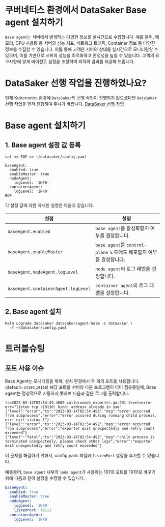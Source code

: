 # 쿠버네티스 환경에서 DataSaker Base agent 설치하기

`Base agent`는 서버에서 발생하는 다양한 정보를 실시간으로 수집합니다.
예를 들어, 메모리, CPU 사용량 등 서버의 성능 지표, 네트워크 트래픽, Container 정보 등 다양한 정보를 수집할 수 있습니다.
이를 통해 고객은 서버의 상태를 실시간으로 모니터링할 수 있으며, 이를 기반으로 서버의 성능을 최적화하고 안정성을 높일 수 있습니다.
고객의 요구사항에 맞게 에이전트 설정을 조정하여 최적의 결과를 제공해 드립니다.

# DataSaker 선행 작업을 진행하였나요?
현재 Kubernetes 환경에 `DataSaker`의 선행 작업이 진행되지 않으셨다면 `DataSaker` 선행 작업을 먼저 진행하여 주시기 바랍니다. [DataSaker 선행 작업](${PREPARATION_MANUAL_KR})

# Base agent 설치하기
## 1. Base agent 설정 값 등록

```shell
cat << EOF >> ~/datasaker/config.yaml

baseAgent:
  enabled: true
  enableMaster: true
  nodeAgent:
    logLevel: 'INFO'
  containerAgent:
    logLevel: 'INFO'
EOF
```

각 설정 값에 대한 자세한 설명은 다음과 같습니다.

| 설정                                  | 설명                                                 |
|-------------------------------------|----------------------------------------------------|
| `baseAgent.enabled`                 | `base agent`를 활성화할지 여부를 결정합니다.                     |
| `baseAgent.enableMaster`            | `base agent`를 `control-plane` 노드에도 배포할지 여부를 결정합니다. |
| `baseAgent.nodeAgent.logLevel`      | `node agent`의 로그 레벨을 설정합니다.                        |
| `baseAgent.containerAgent.logLevel` | `container agent`의 로그 레벨을 설정합니다.                   |

## 2. Base agent 설치

```shell
helm upgrade datasaker datasaker/agent-helm -n datasaker \
  -f ~/datasaker/config.yaml
```

# 트러블슈팅

## 포트 사용 이슈

Base Agent는 모니터링을 위해, 설치 환경에서 두 개의 포트를 사용합니다. (default=`14194`,`19110`) 해당 포트를 서버의 다른 프로그램이 이미 점유중일때, Base agent는 정상적으로 기동하지 못하며 다음과 같은 로그를 출력합니다.

```shell
ts=2023-03-14T02:54:49.460Z caller=node_exporter.go:201 level=error err="listen tcp :19110: bind: address already in use"
{"level":"error","ts":"2023-03-14T02:54:49Z","msg":"error occurred from subprocess","error":"error occured during running child process. err: exit status 1"}
{"level":"error","ts":"2023-03-14T02:54:49Z","msg":"error occurred from subprocess","error":"exporter exit unexpectedly and retry count exceeded"}
{"level":"fatal","ts":"2023-03-14T02:54:49Z","msg":"child process is terminated unexpectedly, please check other logs","error":"exporter exit unexpectedly and retry count exceeded"}
```

이 문제를 해결하기 위해서, config.yaml 파일에 `listenPort` 설정을 추가할 수 있습니다.

예를들어, `base agent` 내부의 `node agent`가 사용하는 19110 포트를 19111로 바꾸기 위해 다음과 같이 설정을 수정할 수 있습니다.

```yaml
baseAgent:
  enabled: true
  enableMaster: true
  nodeAgent:
    logLevel: 'INFO'
    listenPort: 19111
  containerAgent:
    logLevel: 'INFO'
```
